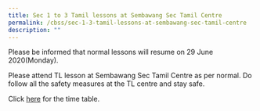 ```yaml
---
title: Sec 1 to 3 Tamil lessons at Sembawang Sec Tamil Centre
permalink: /cbss/sec-1-3-tamil-lessons-at-sembawang-sec-tamil-centre
description: ""
---
```

<p>Please be informed that normal lessons will resume on 29 June 2020(Monday).</p>
<p>Please attend TL lesson at Sembawang Sec Tamil Centre as per normal. Do follow all the safety measures at the TL centre and stay safe.</p>
<p>Click&nbsp;<a href="https://canberrasec.moe.edu.sg/qql/slot/u150/notice/2020%20TL%20Centre%20Time-table.pdf" target="_blank" rel="noopener">here</a>&nbsp;for the time table.</p>
